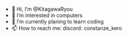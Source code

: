 - 👋 Hi, I’m @KitagawaRyou
- 👀 I’m interested in computers
- 🌱 I’m currently planing to learn coding
- 📫 How to reach me: discord: constanze_kero

<!---
KitagawaRyou/KitagawaRyou is a ✨ special ✨ repository because its `README.md` (this file) appears on your GitHub profile.
You can click the Preview link to take a look at your changes.
--->
